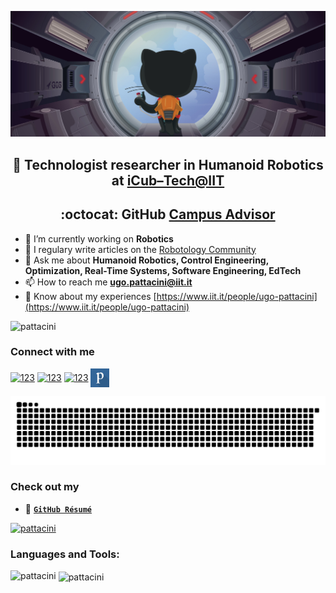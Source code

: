 <p align="center"> <img src="./assets/octojump.png" /> </p>

<h2 align="center">🤖 Technologist researcher in Humanoid Robotics at <a href="https://www.iit.it/web/icub-tech">iCub–Tech@IIT</a></h2>
<h2 align="center">:octocat: GitHub <a href="https://education.github.com/teachers/advisors">Campus Advisor</a></h2>

- 🔭 I’m currently working on **Robotics**
- 📝 I regulary write articles on the [Robotology Community](https://github.com/robotology/community/discussions)
- 💬 Ask me about **Humanoid Robotics, Control Engineering, Optimization, Real-Time Systems, Software Engineering, EdTech**
- 📫 How to reach me **ugo.pattacini@iit.it**
- 📄 Know about my experiences [https://www.iit.it/people/ugo-pattacini](https://www.iit.it/people/ugo-pattacini)

<p align="left"> <img src="https://komarev.com/ghpvc/?username=pattacini&label=Profile%20views&color=0e75b6&style=flat" alt="pattacini" /> </p>

### Connect with me
<p align="left">
<a href="https://robotics.stackexchange.com/users/6941" target="blank"><img align="center" src="./assets/se-icon.svg" alt="123" height="30" width="-1" /></a>
<a href="https://education.github.community/u/pattacini" target="blank"><img align="center" src="./assets/gh-education.png" alt="123" height="30" width="-1" /></a>
<a href="https://scholar.google.com/citations?user=4woRur0AAAAJ" target="blank"><img align="center" src="./assets/google-scholar.svg" alt="123" height="30" width="-1" /></a>
<a href="https://publons.com/researcher/136334/ugo-pattacini" target="blank"><img align="center" src="./assets/publons.png" alt="123" height="30" width="-1" /></a>
</p>

<p align="center"> <img src="./assets/github-user-contribution.svg" /> </p>

### Check out my
- 📜 [**`GitHub Résumé`**](https://resume.github.io/?pattacini)

<p align="left"> <a href="https://github.com/ryo-ma/github-profile-trophy"><img src="https://github-profile-trophy.vercel.app/?username=pattacini&theme=nord" alt="pattacini" /></a> </p>

<h3 align="left">Languages and Tools:</h3>
<p><img align="left" src="https://github-readme-stats.vercel.app/api/top-langs/?username=pattacini&layout=compact&show_icons=true&theme=nord&count_private=true" alt="pattacini" /></p>

<p>&nbsp;<img align="center" src="https://github-readme-stats.vercel.app/api?username=pattacini&show_icons=true&theme=nord&count_private=true" alt="pattacini" /></p>
